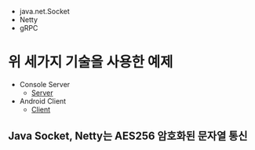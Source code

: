 - java.net.Socket
- Netty
- gRPC

# 위 세가지 기술을 사용한 예제

- Console Server
  - [Server](/protobuf-server)
- Android Client
  - [Client](/protobuf-client)
  
 ## Java Socket, Netty는 AES256 암호화된 문자열 통신
